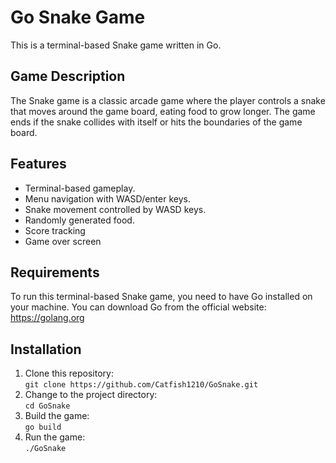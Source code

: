 # Go Snake Game
This is a terminal-based Snake game written in Go.

## Game Description
The Snake game is a classic arcade game where the player controls a snake that moves around the game board, eating food to grow longer. The game ends if the snake collides with itself or hits the boundaries of the game board.

## Features
- Terminal-based gameplay.
- Menu navigation with WASD/enter keys.
- Snake movement controlled by WASD keys.
- Randomly generated food.
- Score tracking
- Game over screen

## Requirements
To run this terminal-based Snake game, you need to have Go installed on your machine. You can download Go from the official website: https://golang.org

## Installation
1. Clone this repository: <br/>
`git clone https://github.com/Catfish1210/GoSnake.git`
2. Change to the project directory: <br/>
`cd GoSnake`
3. Build the game: <br/>
`go build`
4. Run the game: <br/>
`./GoSnake`
